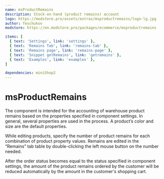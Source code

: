 ```yaml
---
name: msProductRemains
description: Stock-on-hand (product remains) account
logo: https://modstore.pro/assets/extras/msproductremains/logo-lg.jpg
author: feschukov
modstore: https://en.modstore.pro/packages/ecommerce/msproductremains

items: [
  { text: 'Settings', link: 'settings' },
  { text: 'Remains Tab', link: 'remains-tab' },
  { text: 'Remains page', link: 'remains-page' },
  { text: 'Snippet getRemains', link: 'getremains' },
  { text: 'Examples', link: 'examples' },
]

dependencies: miniShop2
---
```

# msProductRemains

The component is intended for the accounting of warehouse product remains based on the properties specified in component settings. In general, several properties are used in the process. A product’s color and size are the default properties.

While editing products, specify the number of product remains for each combination of product property values. Remains are edited in the “Remains” tab table by double-clicking the left mouse button on the number needed.

After the order status becomes equal to the status specified in component settings, the amount of the product remains ordered by the customer will be reduced automatically by the amount in the customer's shopping cart.
